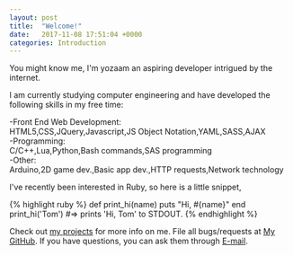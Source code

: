 ```yaml
---
layout: post
title:  "Welcome!"
date:   2017-11-08 17:51:04 +0000
categories: Introduction
---
```

You might know me, I'm yozaam an aspiring developer intrigued by the internet.

I am currently studying computer engineering and have developed the following skills in my free time:

-Front End Web Development:<br>
    HTML5,CSS,JQuery,Javascript,JS Object Notation,YAML,SASS,AJAX<br>
-Programming:<br>
    C/C++,Lua,Python,Bash commands,SAS programming<br>
-Other:<br>
    Arduino,2D game dev.,Basic app dev.,HTTP requests,Network technology<br>


I've recently been interested in Ruby, so here is a little snippet,

{% highlight ruby %}
def print_hi(name)
  puts "Hi, #{name}"
end
print_hi('Tom')
#=> prints 'Hi, Tom' to STDOUT.
{% endhighlight %}



Check out [my projects][jekyll-docs] for more info on me. File all bugs/requests at [My GitHub][jekyll-gh]. If you have questions, you can ask them through [E-mail][jekyll-talk].

[jekyll-docs]: http://codepen.io/yohaan
[jekyll-gh]:   https://github.com/yozaam
[jekyll-talk]: https://gmail.com/

